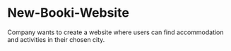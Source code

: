 # New-Booki-Website
Company wants to create a website where users can find accommodation and activities in their chosen city.
